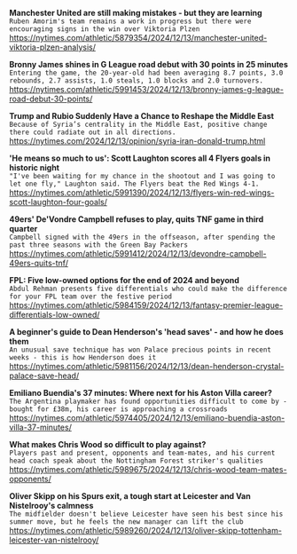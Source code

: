 **Manchester United are still making mistakes - but they are learning**\
`Ruben Amorim's team remains a work in progress but there were encouraging signs in the win over Viktoria Plzen`\
https://nytimes.com/athletic/5879354/2024/12/13/manchester-united-viktoria-plzen-analysis/

**Bronny James shines in G League road debut with 30 points in 25 minutes**\
`Entering the game, the 20-year-old had been averaging 8.7 points, 3.0 rebounds, 2.7 assists, 1.0 steals, 1.0 blocks and 2.0 turnovers.`\
https://nytimes.com/athletic/5991453/2024/12/13/bronny-james-g-league-road-debut-30-points/

**Trump and Rubio Suddenly Have a Chance to Reshape the Middle East**\
`Because of Syria’s centrality in the Middle East, positive change there could radiate out in all directions.`\
https://nytimes.com/2024/12/13/opinion/syria-iran-donald-trump.html

**'He means so much to us': Scott Laughton scores all 4 Flyers goals in historic night**\
`"I've been waiting for my chance in the shootout and I was going to let one fly," Laughton said. The Flyers beat the Red Wings 4-1.`\
https://nytimes.com/athletic/5991390/2024/12/13/flyers-win-red-wings-scott-laughton-four-goals/

**49ers' De'Vondre Campbell refuses to play, quits TNF game in third quarter**\
`Campbell signed with the 49ers in the offseason, after spending the past three seasons with the Green Bay Packers`\
https://nytimes.com/athletic/5991412/2024/12/13/devondre-campbell-49ers-quits-tnf/

**FPL: Five low-owned options for the end of 2024 and beyond**\
`Abdul Rehman presents five differentials who could make the difference for your FPL team over the festive period`\
https://nytimes.com/athletic/5984159/2024/12/13/fantasy-premier-league-differentials-low-owned/

**A beginner's guide to Dean Henderson's 'head saves' - and how he does them**\
`An unusual save technique has won Palace precious points in recent weeks - this is how Henderson does it`\
https://nytimes.com/athletic/5981156/2024/12/13/dean-henderson-crystal-palace-save-head/

**Emiliano Buendia's 37 minutes: Where next for his Aston Villa career?**\
`The Argentina playmaker has found opportunities difficult to come by - bought for £38m, his career is approaching a crossroads`\
https://nytimes.com/athletic/5974405/2024/12/13/emiliano-buendia-aston-villa-37-minutes/

**What makes Chris Wood so difficult to play against?**\
`Players past and present, opponents and team-mates, and his current head coach speak about the Nottingham Forest striker's qualities`\
https://nytimes.com/athletic/5989675/2024/12/13/chris-wood-team-mates-opponents/

**Oliver Skipp on his Spurs exit, a tough start at Leicester and Van Nistelrooy's calmness**\
`The midfielder doesn't believe Leicester have seen his best since his summer move, but he feels the new manager can lift the club`\
https://nytimes.com/athletic/5989260/2024/12/13/oliver-skipp-tottenham-leicester-van-nistelrooy/

